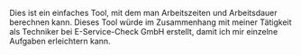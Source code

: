 Dies ist ein einfaches Tool, mit dem man Arbeitszeiten und Arbeitsdauer berechnen kann. Dieses Tool würde im Zusammenhang mit meiner Tätigkeit als Techniker bei E-Service-Check GmbH erstellt, damit ich mir einzelne Aufgaben erleichtern kann.
